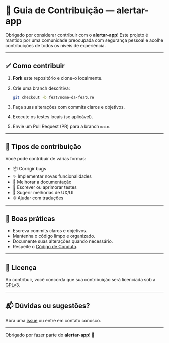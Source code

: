 # 🤝 Guia de Contribuição — alertar-app

Obrigado por considerar contribuir com o **alertar-app**! Este projeto é mantido por uma comunidade preocupada com segurança pessoal e acolhe contribuições de todos os níveis de experiência.

---

## ✅ Como contribuir

1. **Fork** este repositório e clone-o localmente.

2. Crie uma branch descritiva:

   ```bash
   git checkout -b feat/nome-da-feature
   ```

3. Faça suas alterações com commits claros e objetivos.

4. Execute os testes locais (se aplicável).

5. Envie um Pull Request (PR) para a branch `main`.

---

## 🧪 Tipos de contribuição

Você pode contribuir de várias formas:

- 📦 Corrigir bugs
- ✨ Implementar novas funcionalidades
- 📝 Melhorar a documentação
- 🧪 Escrever ou aprimorar testes
- 🎨 Sugerir melhorias de UX/UI
- 🌐 Ajudar com traduções

---

## 🧭 Boas práticas

- Escreva commits claros e objetivos.
- Mantenha o código limpo e organizado.
- Documente suas alterações quando necessário.
- Respeite o [Código de Conduta](CODE_OF_CONDUCT.md).

---

## 📄 Licença

Ao contribuir, você concorda que sua contribuição será licenciada sob a [GPLv3](LICENSE).

---

## 📬 Dúvidas ou sugestões?

Abra uma [issue](https://github.com/seu-usuario/alertar-app/issues) ou entre em contato conosco.

---

Obrigado por fazer parte do **alertar-app**! 💙